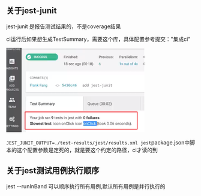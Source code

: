 ## 关于jest-junit
jest-junit 是报告测试结果的，不是coverage结果

ci运行后如果想生成TestSummary，需要这个库，具体配置参考提交："集成ci"

![](jest-junit.png)

`JEST_JUNIT_OUTPUT=./test-results/jest/results.xml jest`package.json中脚本的这个配置参数是定死的，就是要这个约定的路径，ci才读的到

## 关于jest测试用例执行顺序
jest --runInBand 可以顺序执行所有用例,默认所有用例是并行执行的
